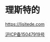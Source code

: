 理斯特的
==

https://lisitede.com


<a href="http://www.beian.miit.gov.cn" target="_blank">沪ICP备15047919号</a>

<script data-ad-client="ca-pub-6809418432821220" async src="https://pagead2.googlesyndication.com/pagead/js/adsbygoogle.js"></script>
